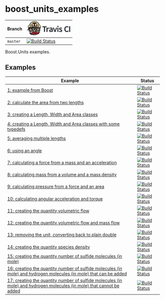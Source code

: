 # boost_units_examples

Branch|[![Travis CI logo](pics/TravisCI.png)](https://travis-ci.org)
---|---
`master`|[![Build Status](https://travis-ci.org/richelbilderbeek/boost_units_examples.svg?branch=master)](https://travis-ci.org/richelbilderbeek/boost_units_examples)

Boost.Units examples.

## Examples

Example|Status
---|---
[1: example from Boost](https://github.com/richelbilderbeek/boost_units_example_1)|[![Build Status](https://travis-ci.org/richelbilderbeek/boost_units_example_1.svg?branch=master)](https://travis-ci.org/richelbilderbeek/boost_units_example_1)
[2: calculate the area from two lengths](https://github.com/richelbilderbeek/boost_units_example_2)|[![Build Status](https://travis-ci.org/richelbilderbeek/boost_units_example_2.svg?branch=master)](https://travis-ci.org/richelbilderbeek/boost_units_example_2)
[3: creating a Length, Width and Area classes](https://github.com/richelbilderbeek/boost_units_example_3)|[![Build Status](https://travis-ci.org/richelbilderbeek/boost_units_example_3.svg?branch=master)](https://travis-ci.org/richelbilderbeek/boost_units_example_3)
[4: creating a Length, Width and Area classes with some typedefs](https://github.com/richelbilderbeek/boost_units_example_4)|[![Build Status](https://travis-ci.org/richelbilderbeek/boost_units_example_4.svg?branch=master)](https://travis-ci.org/richelbilderbeek/boost_units_example_4)
[5: averaging multiple lengths](https://github.com/richelbilderbeek/boost_units_example_5)|[![Build Status](https://travis-ci.org/richelbilderbeek/boost_units_example_5.svg?branch=master)](https://travis-ci.org/richelbilderbeek/boost_units_example_5)
[6: using an angle](https://github.com/richelbilderbeek/boost_units_example_6)|[![Build Status](https://travis-ci.org/richelbilderbeek/boost_units_example_6.svg?branch=master)](https://travis-ci.org/richelbilderbeek/boost_units_example_6)
[7: calculating a force from a mass and an acceleration](https://github.com/richelbilderbeek/boost_units_example_7)|[![Build Status](https://travis-ci.org/richelbilderbeek/boost_units_example_7.svg?branch=master)](https://travis-ci.org/richelbilderbeek/boost_units_example_7)
[8: calculating mass from a volume and a mass density](https://github.com/richelbilderbeek/boost_units_example_8)|[![Build Status](https://travis-ci.org/richelbilderbeek/boost_units_example_8.svg?branch=master)](https://travis-ci.org/richelbilderbeek/boost_units_example_8)
[9: calculating pressure from a force and an area](https://github.com/richelbilderbeek/boost_units_example_9)|[![Build Status](https://travis-ci.org/richelbilderbeek/boost_units_example_9.svg?branch=master)](https://travis-ci.org/richelbilderbeek/boost_units_example_9)
[10: calculating angular acceleration and torque](https://github.com/richelbilderbeek/boost_units_example_10)|[![Build Status](https://travis-ci.org/richelbilderbeek/boost_units_example_10.svg?branch=master)](https://travis-ci.org/richelbilderbeek/boost_units_example_10)
[11: creating the quantity volumetric flow](https://github.com/richelbilderbeek/boost_units_example_11)|[![Build Status](https://travis-ci.org/richelbilderbeek/boost_units_example_11.svg?branch=master)](https://travis-ci.org/richelbilderbeek/boost_units_example_11)
[12: creating the quantity volumetric flow and mass flow](https://github.com/richelbilderbeek/boost_units_example_12)|[![Build Status](https://travis-ci.org/richelbilderbeek/boost_units_example_12.svg?branch=master)](https://travis-ci.org/richelbilderbeek/boost_units_example_12)
[13: removing the unit, converting back to plain double](https://github.com/richelbilderbeek/boost_units_example_13)|[![Build Status](https://travis-ci.org/richelbilderbeek/boost_units_example_13.svg?branch=master)](https://travis-ci.org/richelbilderbeek/boost_units_example_13)
[14: creating the quantity species density](https://github.com/richelbilderbeek/boost_units_example_14)|[![Build Status](https://travis-ci.org/richelbilderbeek/boost_units_example_14.svg?branch=master)](https://travis-ci.org/richelbilderbeek/boost_units_example_14)
[15: creating the quantity number of sulfide molecules (in mole)](https://github.com/richelbilderbeek/boost_units_example_15)|[![Build Status](https://travis-ci.org/richelbilderbeek/boost_units_example_15.svg?branch=master)](https://travis-ci.org/richelbilderbeek/boost_units_example_15)
[16: creating the quantity number of sulfide molecules (in mole) and hydrogen molecules (in mole) that can be added](https://github.com/richelbilderbeek/boost_units_example_16)|[![Build Status](https://travis-ci.org/richelbilderbeek/boost_units_example_16.svg?branch=master)](https://travis-ci.org/richelbilderbeek/boost_units_example_16)
[17: creating the quantity number of sulfide molecules (in mole) and hydrogen molecules (in mole) that cannot be added](https://github.com/richelbilderbeek/boost_units_example_17)|[![Build Status](https://travis-ci.org/richelbilderbeek/boost_units_example_17.svg?branch=master)](https://travis-ci.org/richelbilderbeek/boost_units_example_17)
